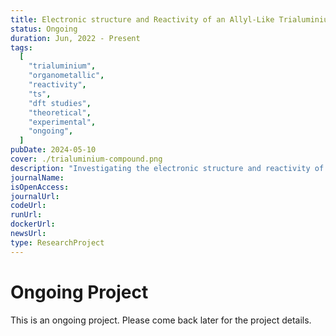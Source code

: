 ```yaml
---
title: Electronic structure and Reactivity of an Allyl-Like Trialuminium Compound
status: Ongoing
duration: Jun, 2022 - Present
tags:
  [
    "trialuminium",
    "organometallic",
    "reactivity",
    "ts",
    "dft studies",
    "theoretical",
    "experimental",
    "ongoing",
  ]
pubDate: 2024-05-10
cover: ./trialuminium-compound.png
description: "Investigating the electronic structure and reactivity of an allyl-like trialuminium compound, an intriguing study in organometallic chemistry."
journalName:
isOpenAccess:
journalUrl:
codeUrl:
runUrl:
dockerUrl:
newsUrl:
type: ResearchProject
---
```


# Ongoing Project

This is an ongoing project. Please come back later for the project details.
